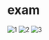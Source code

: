 # exam
![1](https://github.com/user-attachments/assets/171cb32b-3012-4fb1-8e5c-64bcf5c821e2)
![2](https://github.com/user-attachments/assets/70d06022-c0ef-4145-ba55-f7ccb7b98c14)
![3](https://github.com/user-attachments/assets/60b002fe-94f1-42f9-9b89-a72770bb6915)
